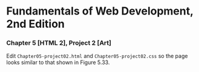 # Fundamentals of Web Development, 2nd Edition

### Chapter 5 [HTML 2], Project 2 [Art]

Edit `Chapter05-project02.html` and `Chapter05-project02.css` so the page looks similar to that shown in Figure 5.33.
